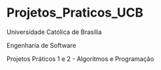# Projetos_Praticos_UCB

Universidade Católica de Brasília

Engenharia de Software

Projetos Práticos 1 e 2 - Algoritmos e Programação 
